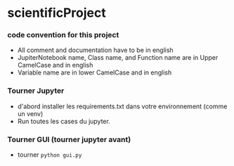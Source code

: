 # scientificProject

### code convention for this project 

- All comment and documentation have to be in english
- JupiterNotebook name, Class name, and Function name are in Upper CamelCase and in english 
- Variable name are in lower CamelCase and in english

### Tourner Jupyter
- d'abord installer les requirements.txt dans votre environnement (comme un venv)
- Run toutes les cases du jupyter.

### Tourner GUI (tourner jupyter avant)
- tourner `python gui.py`
